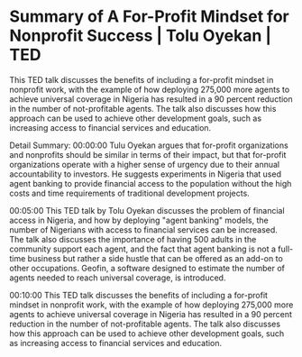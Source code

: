 # Summary of A For-Profit Mindset for Nonprofit Success | Tolu Oyekan | TED

This TED talk discusses the benefits of including a for-profit mindset in nonprofit work, with the example of how deploying 275,000 more agents to achieve universal coverage in Nigeria has resulted in a 90 percent reduction in the number of not-profitable agents. The talk also discusses how this approach can be used to achieve other development goals, such as increasing access to financial services and education.

Detail Summary: 
00:00:00
Tulu Oyekan argues that for-profit organizations and nonprofits should be similar in terms of their impact, but that for-profit organizations operate with a higher sense of urgency due to their annual accountability to investors. He suggests experiments in Nigeria that used agent banking to provide financial access to the population without the high costs and time requirements of traditional development projects.

00:05:00
This TED talk by Tolu Oyekan discusses the problem of financial access in Nigeria, and how by deploying "agent banking" models, the number of Nigerians with access to financial services can be increased. The talk also discusses the importance of having 500 adults in the community support each agent, and the fact that agent banking is not a full-time business but rather a side hustle that can be offered as an add-on to other occupations. Geofin, a software designed to estimate the number of agents needed to reach universal coverage, is introduced.

00:10:00
This TED talk discusses the benefits of including a for-profit mindset in nonprofit work, with the example of how deploying 275,000 more agents to achieve universal coverage in Nigeria has resulted in a 90 percent reduction in the number of not-profitable agents. The talk also discusses how this approach can be used to achieve other development goals, such as increasing access to financial services and education.

